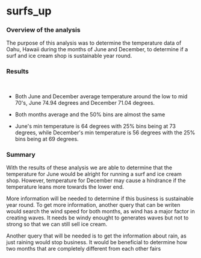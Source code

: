 # surfs_up

### Overview of the analysis

The purpose of this analysis was to determine the temperature data of Oahu, Hawaii during the months of June and
December, to determine if a surf and ice cream shop is sustainable year round.

### Results

![](  )
![](  )

- Both June and December average temperature around the low to mid 70's, June 74.94 degrees and December 71.04 degrees. 

- Both months average and the 50% bins are almost the same

- June's min temperature is 64 degrees with 25% bins being at 73 degrees, while December's min temperature is 56 degrees with the 25% bins being at 69 degrees.

### Summary

With the results of these analysis we are able to determine that the temperature for June would be alright
for running a surf and ice cream shop. However, temperature for December may cause a hindrance if the temperature
leans more towards the lower end.

More information will be needed to determine if this business is sustainable year round. To get more information, another query that can be writen would search the wind speed for both months, as wind has a major factor in creating waves. It needs be windy enought to generates waves but not to strong so that we can still sell ice cream. 

Another query that will be needed is to get the information about rain, as just raining would stop business. It would be beneficial to determine how two months that are completely different from each other fairs 
